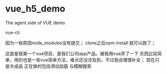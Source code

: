 # vue_h5_demo
The agent side of VUE demo

vue-cli

因为一些原因node_modules没有提交；
clone之后npm install 就可以跑了；

这是是我第一个vue项目，是我们公司app产品，被我用vue弄了一下
东西比较简单，用的也是一些vue简单方法，难点还没涉及到，不过我会慢慢补全；
现在只是半成品 正在做的包括滑动加载 与模糊搜索

